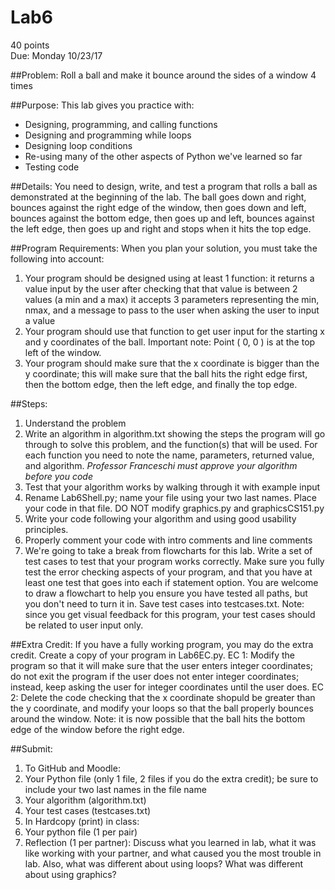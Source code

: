 # Lab6
40 points  
Due: Monday 10/23/17

##Problem: 
Roll a ball and make it bounce around the sides of a window 4 times

##Purpose: 
This lab gives you practice with:
* Designing, programming, and calling functions
* Designing and programming while loops
* Designing loop conditions
* Re-using many of the other aspects of Python we've learned so far
* Testing code

##Details:
You need to design, write, and test a program that rolls a ball as demonstrated at the beginning of the lab. The ball goes down and right, bounces against the right edge of the window, then goes down and left, bounces against the bottom edge, then goes up and left, bounces against the left edge, then goes up and right and stops when it hits the top edge.

##Program Requirements:
When you plan your solution, you must take the following into account:  

1. Your program should be designed using at least 1 function: 
it returns a value input by the user after checking that that value is between 2 values (a min and a max)
it accepts 3 parameters representing the min, nmax, and a message to pass to the user when asking the user to input a value
2. Your program should use that function to get user input for the starting x and y coordinates of the ball.
Important note: Point ( 0, 0 ) is at the top left of the window.
3. Your program should make sure that the x coordinate is bigger than the y coordinate; this will make sure that the ball hits the right edge first, then the bottom edge, then the left edge, and finally the top edge.

##Steps:
1. Understand the problem
2. Write an algorithm in algorithm.txt showing the steps the program will go through to solve this problem, and the function(s) that will be used. For each function you need to note the name, parameters, returned value, and algorithm. *Professor Franceschi must approve your algorithm before you code*
3. Test that your algorithm works by walking through it with example input
4. Rename Lab6Shell.py; name your file using your two last names. Place your code in that file. DO NOT modify graphics.py and graphicsCS151.py
5. Write your code following your algorithm and using good usability principles. 
6. Properly comment your code with intro comments and line comments
7. We're going to take a break from flowcharts for this lab. Write a set of test cases to test that your program works correctly. Make sure you fully test the error checking aspects of your program, and that you have at least one test that goes into each if statement option. You are welcome to draw a flowchart to help you ensure you have tested all paths, but you don't need to turn it in. Save test cases into testcases.txt.
Note: since you get visual feedback for this program, your test cases should be related to user input only.

##Extra Credit:
If you have a fully working program, you may do the extra credit. Create a copy of your program in Lab6EC.py. 
EC 1: Modify the program so that it will make sure that the user enters integer coordinates; do not exit the program if the user does not enter integer coordinates; instead, keep asking the user for integer coordinates until the user does.
EC 2: Delete the code checking that the x coordinate shopuld be greater than the y coordinate, and modify your loops so that the ball properly bounces around the window. Note: it is now possible that the ball hits the bottom edge of the window before the right edge.

##Submit:
1. To GitHub and Moodle:
  1. Your Python file (only 1 file, 2 files if you do the extra credit); be sure to include your two last names in the file name
  2. Your algorithm (algorithm.txt)
  3. Your test cases (testcases.txt)
2. In Hardcopy (print) in class:
  1. Your python file (1 per pair)
  2. Reflection (1 per partner): Discuss what you learned in lab, what it was like working with your partner, and what caused you the most trouble in lab. Also, what was different about using loops? What was different about using graphics?
